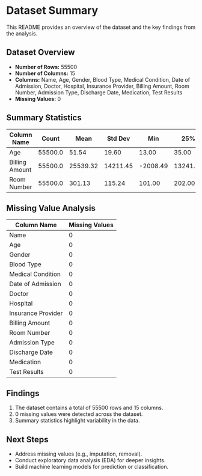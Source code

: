 
# Dataset Summary

This README provides an overview of the dataset and the key findings from the analysis.

## Dataset Overview
- **Number of Rows:** 55500
- **Number of Columns:** 15
- **Columns:** Name, Age, Gender, Blood Type, Medical Condition, Date of Admission, Doctor, Hospital, Insurance Provider, Billing Amount, Room Number, Admission Type, Discharge Date, Medication, Test Results
- **Missing Values:** 0

## Summary Statistics
| Column Name | Count | Mean | Std Dev | Min | 25% | 50% | 75% | Max |
|-------------|-------|------|---------|-----|------|------|------|-----|
| Age | 55500.0 | 51.54 | 19.60 | 13.00 | 35.00 | 52.00 | 68.00 | 89.00 |
| Billing Amount | 55500.0 | 25539.32 | 14211.45 | -2008.49 | 13241.22 | 25538.07 | 37820.51 | 52764.28 |
| Room Number | 55500.0 | 301.13 | 115.24 | 101.00 | 202.00 | 302.00 | 401.00 | 500.00 |

## Missing Value Analysis
| Column Name | Missing Values |
|-------------|----------------|
| Name | 0 |
| Age | 0 |
| Gender | 0 |
| Blood Type | 0 |
| Medical Condition | 0 |
| Date of Admission | 0 |
| Doctor | 0 |
| Hospital | 0 |
| Insurance Provider | 0 |
| Billing Amount | 0 |
| Room Number | 0 |
| Admission Type | 0 |
| Discharge Date | 0 |
| Medication | 0 |
| Test Results | 0 |

## Findings
1. The dataset contains a total of 55500 rows and 15 columns.
2. 0 missing values were detected across the dataset.
3. Summary statistics highlight variability in the data.

## Next Steps
- Address missing values (e.g., imputation, removal).
- Conduct exploratory data analysis (EDA) for deeper insights.
- Build machine learning models for prediction or classification.
